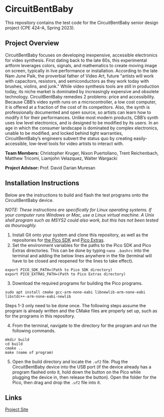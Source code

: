 # CircuitBentBaby
This repository contains the test code for the CircuitBentBaby senior design project (CPE 424-A, Spring 2023).

## Project Overview

CircuitBentBaby focuses on developing inexpensive, accessible electronics for video
synthesis. First dating back to the late 60s, this experimental artform leverages colors, signals,
and mathematics to create moving image on screen, typically in live performance or installation.
According to the late Nam June Paik, the proverbial father of Video Art, future "artists will work
with capacitors, resistors, and semiconductors as they work today with brushes, violins, and
junk." While video synthesis tools are still in production today, its niche market is dominated by
increasingly expensive and obsolete technology. CircuitBentBaby remedies 2 problems: price
and accessibility. Because CBB’s video synth runs on a microcontroller, a low cost computer, it
is offered at a fraction of the cost of its competitors. Also, the synth is professionally documented
and open source, so artists can learn how to modify it for their performances. Unlike most
modern products, CBB’s synth uses low level electronics, and is designed to be modified by its
users. In an age in which the consumer landscape is dominated by complex electronics, unable to
be modified, and locked behind tight warranties, CircuitBentBaby’s engineers subvert the status
quo by creating easily-accessible, low-level tools for video artists to interact with.

**Team Members:** Christopher Kruger, Nixon Puertollano, Trent Reichenbach, Matthew Tricomi, Liamjohn Velazquez, Walter Wargacki

**Project Advisor:** Prof. David Darian Muresan

## Installation Instructions

Below are the instructions to build and flash the test programs onto the CircuitBentBaby device.

*NOTE: These instructions are specifically for Linux operating systems. If your computer runs Windows or Mac, use a Linux virtual machine. A Unix shell program such as MSYS2 could also work, but this has not been tested as thouroughly.*

1. Install Git onto your system and clone this repository, as well as the repositories for [the Pico SDK](https://github.com/raspberrypi/pico-sdk) and [Pico Extras](https://github.com/raspberrypi/pico-extras).
2. Set the environment variables for the paths to the Pico SDK and Pico Extras directories. This can be done by typing `nano .bashrc` into the terminal and adding the below lines anywhere in the file (terminal will have to be closed and reopened for the lines to take effect).
```
export PICO_SDK_PATH=(Path to Pico SDK directory)
export PICO_EXTRAS_PATH=(Path to Pico Extras directory)
```
3. Download the required programs for building the Pico programs.
```
sudo apt install cmake gcc-arm-none-eabi libnewlib-arm-none-eabi libstdc++-arm-none-eabi-newlib
```

Steps 1-3 only need to be done once. The following steps assume the program is already written and the CMake files are properly set up, such as for the programs in this repository.

4. From the terminal, navigate to the directory for the program and run the following commands.
```
mkdir build
cd build
cmake ..
make (name of program)
```
5. Open the build directory and locate the `.uf2` file. Plug the CircuitBentBaby device into the USB port (if the device already has a program flashed onto it, hold down the button on the Pico while plugging the device in, then release the button). Open the folder for the Pico, then drag and drop the `.uf2` file into it.

## Links

[Project Site](https://sites.google.com/stevens.edu/circuitbentbaby/home)
